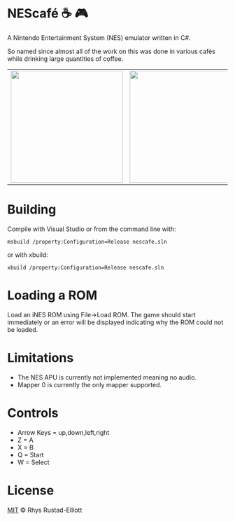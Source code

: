 # NEScafé :coffee: :video_game:

A Nintendo Entertainment System (NES) emulator written in C#.

So named since almost all of the work on this was done in various cafés while 
drinking large quantities of coffee.

<table align="center">
    <tr>
        <td>
            <img src="https://i.imgur.com/Rnr8Twr.gif" width="256px">
        </td>
        <td>
            <img src="https://i.imgur.com/iNMi9zC.gif" width="256px">
        </td>
    </tr>
</table>

# Building

Compile with Visual Studio or from the command line with:

`msbuild /property:Configuration=Release nescafe.sln`

or with xbuild:

`xbuild /property:Configuration=Release nescafe.sln`

# Loading a ROM

Load an iNES ROM using File->Load ROM. The game should start immediately
or an error will be displayed indicating why the ROM could not be loaded.

# Limitations

- The NES APU is currently not implemented meaning no audio.
- Mapper 0 is currently the only mapper supported.

# Controls

- Arrow Keys = up,down,left,right
- Z = A
- X = B
- Q = Start
- W = Select

# License

[MIT](https://github.com/GunshipPenguin/nescafe/blob/master/LICENSE) © Rhys Rustad-Elliott